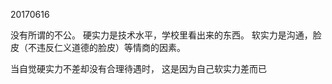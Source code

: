 20170616

没有所谓的不公。 
硬实力是技术水平，学校里看出来的东西。
软实力是沟通，脸皮（不违反仁义道德的脸皮）等情商的因素。

当自觉硬实力不差却没有合理待遇时， 这是因为自己软实力差而已

